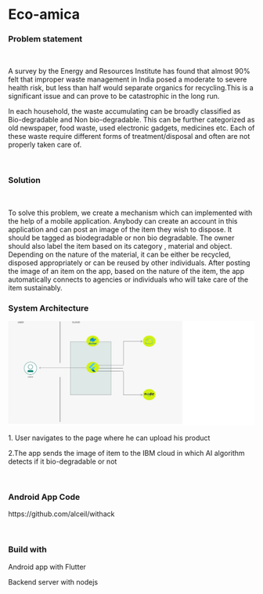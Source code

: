 <h1>Eco-amica</h1>

<h3><b>Problem statement</b></h3><br><p>A survey by the Energy and Resources Institute has found that almost 90% felt that improper waste management in India posed a moderate to severe health risk, but less than half would separate organics for recycling.This is a significant issue and can prove to be catastrophic in the long run.</p>
<p>In each household, the waste accumulating can be broadly classified as Bio-degradable and Non bio-degradable. This can be further categorized as old newspaper, food waste, used electronic gadgets, medicines etc. Each of these waste require different forms of treatment/disposal and often are not properly taken care of.</p><br>
<h3><b>Solution</b></h3><br><p>To solve this problem, we create a mechanism which can implemented with the help of a mobile application. Anybody can create an account in this application and can post an image of the item they wish to dispose. It should be tagged as biodegradable or non bio degradable. The owner should also  label the item based on its category , material and object. Depending on the nature of the material, it can be either be recycled, disposed appropriately or can be reused by other individuals. After  posting the image of an item on the app, based on the nature of the item, the app automatically connects to agencies or individuals who will take care of the item sustainably.</p>
<h3>System Architecture</h3>
<img src="https://github.com/alceil/images/blob/main/Frame%201.png?raw=true"></img>
<p>1. User navigates to the page where he can upload his product</p>
<p>2.The app sends the image of item to the IBM cloud in which AI algorithm detects if it bio-degradable or not</p>
<br>
<h3>Android App Code</h3>
<p>https://github.com/alceil/withack</p>
<br>
<h3>Build with</h3>
<p>Android app with Flutter</p>
<p>Backend server with nodejs</p>
